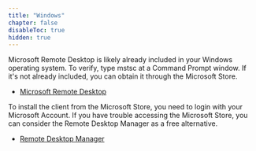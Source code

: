 ```yaml
---
title: "Windows"
chapter: false
disableToc: true
hidden: true
---
```


Microsoft Remote Desktop is likely already included in your Windows operating system. To verify, type mstsc at a Command Prompt window. If it's not already included, you can obtain it through the Microsoft Store. 

- [Microsoft Remote Desktop](https://www.microsoft.com/de-de/p/microsoft-remotedesktop/9wzdncrfj3ps)

To install the client from the Microsoft Store, you need to login with your Microsoft Account. If you have trouble accessing the  Microsoft Store, you can consider the Remote Desktop Manager as a free alternative.

- [Remote Desktop Manager](https://remotedesktopmanager.com/home/download)
